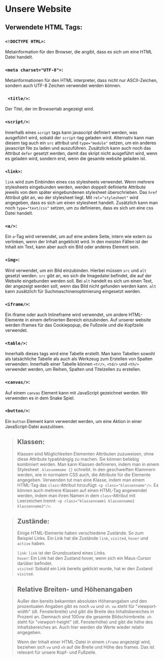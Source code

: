 # Unsere Website

## Verwendete HTML Tags:

### `<!DOCTYPE HTML>`:

Metainformation für den Browser, die angibt, dass es sich um eine HTML Datei handelt.

### `<meta charset="UTF-8">`:

Metainformationen für den HTML interpreter, dass nicht nur ASCII-Zeichen, sondern auch UTF-8 Zeichen verwendet werden
können.

### ` <title/>`:

Der Titel, der im Browsertab angezeigt wird.

### `<script/>`:

Innerhalb eines `script` tags kann javascript definiert werden, was ausgeführt wird, sobald der `script`-tag geladen
wird. Alternativ kann man diesem tag auch ein `src` attribut und `type="module"` setzen, um ein anderes javascript file
zu laden und auszuführen. Zusätzlich kann auch noch das Attribut `defer` gesetzt werden, damit das skript nicht
ausgeführt wird, wenn es geladen wird, sondern erst, wenn die gesamte website geladen ist.

### `<link>`:

`link` wird zum Einbinden eines css stylesheets verwendet. Wenn mehrere stylesheets eingebunden werden, werden doppelt
definierte Attribute jeweils von dem später eingebundenen stylesheet überschrieben. Das `href` Attribut gibt an, wo der
stylesheet liegt. Mit `rel="stylesheet"` wird angegeben, dass es sich um einen stylesheet handelt. Zusätzlich kann man
noch `type="text/css"` setzen, um zu definieren, dass es sich um eine css Datei handelt.

### `<a/>`:

Ein `a`-Tag wird verwendet, um auf eine andere Seite, intern wie extern zu verlinken, wenn der Inhalt angeklickt wird.
In den meisten Fällen ist der Inhalt ein Text, kann aber auch ein Bild oder anderes Element sein.

### `<img>`:

Wird verwendet, um ein Bild einzubinden. Hierbei müssen `src` und `alt` gesetzt werden. `src` gibt an, wo sich die
Imagedatei befindet, die auf der Website eingebunden werden soll. Bei `alt` handelt es sich um einen Text, der angezeigt
werden soll, wenn das Bild nicht gefunden werden kann. `alt` kann zusätzlich für Suchmaschinenoptimierung eingesetzt
werden.

### `<iframe/>`:

Ein iframe oder auch Inlineframe wird verwendet, um andere HTML-Elemente in einem definierten Bereich einzubinden. Auf
unserer website werden iframes für das Cookiepopup, die Fußzeile und die Kopfzeile verwendet.

### `<table/>`:

Innerhalb dieses tags wird eine Tabelle erstellt. Man kann Tabellen sowohl als tatsächliche Tabelle als auch als
Werkzeug zum Erstellen von Spalten verwenden. Innerhalb einer Tabelle können `<tr/>`, `<td/>` und `<th/>` verwendet
werden, um Reihen, Spalten und Titelzellen zu erstellen.

### `<canvas/>`:

Auf einem `canvas` Element kann mit JavaScript gezeichnet werden. Wir verwenden es in dem Snake Spiel.

### `<button/>`:

Ein `button` Element kann verwendet werden, um eine Aktion in einer JavaScript-Datei auszulösen.

> ## Klassen:
> Klassen sind Möglichkeiten Elementen Attributen zuzuweisen, ohne diese Attribute typabhängig zu machen. Sie können
> beliebig kombiniert werden. Man kann Klassen definieren, indem man in einem Stylesheet `.klassemmame {}` schreibt. In
> den geschweiften Klammern werden, wie in normalem CSS auch, die Attribute für die Elemente angegeben. Verwenden tut
> man eine Klasse, indem man einem HTML-Tag das `class`-Attribut hinzufügt: `<p class="klassenname"/>`. Es können auch
> mehrere Klassen auf einen HTML-Tag angewendet werden, indem man ihren Namen in dem `class`-Attribut mit Leerzeichen
> trennt: `<p class="klassenname1 klassenname2 klassenname3"/>`.

> ## Zustände:
> Einige HTML-Elemente haben verschiedene Zustände. So zum Beispiel Links. Ein Link hat die
> Zustände `link`, `visited`, `hover` und `active` haben.
>
> `link`: `link` ist der Grundzustand eines Links. \
> `hover`: Ein Link hat den Zustand hover, wenn sich ein Maus-Cursor darüber befindet. \
> `visited`: Sobald ein Link bereits geklickt wurde, hat er den Zustand `visited`.

> ## Relative Breiten- und Höhenangaben
> Außer den bereits bekannten absoluten Höhenangaben und den prozentualen Angaben gibt es noch `vw` und `vh`.
> `vw` steht für "viewport-width" (dt. Fensterbreite) und gibt die Breite des Inhaltsbereiches in Prozent an.
> Demnach sind 100vw die gesamte Bildschirmbreite.
> `vh` steht für "viewport-height" (dt. Fensterhöhe) und gibt die höhe des Inhaltsbereiches an.
> Auch hier werden die Werte wieder relativ angegeben.
>
> Wenn der Inhalt einer HTML-Datei in einem `iframe` angezeigt wird, beziehen sich `vw` und `vh` auf die Breite und Höhe
> des frames.
> Das ist relevant für unsere Kopf- und Fußzeile.